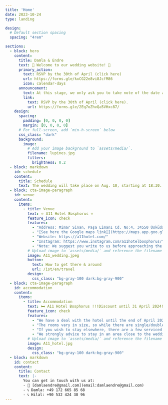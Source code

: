 ```yaml
---
title: 'Home'
date: 2023-10-24
type: landing

design:
  # Default section spacing
  spacing: "4rem"

sections:
  - block: hero
    content:
      title: Damla & Endre
      text: 👋 Welcome to our wedding website! 👋
      primary_action:
        text: RSVP by the 30th of April (click here)
        url: https://forms.gle/kxCG22e8vi8JcfM86
        icon: calendar-days
      announcement:
        text: At this stage, we only ask you to take note of the date and 
        link:
          text: RSVP by the 30th of April (click here).
          url: https://forms.gle/2Eq7oZhvQa5VHxc87/
    design:
      spacing:
        padding: [0, 0, 0, 0]
        margin: [0, 0, 0, 0]
      # For full-screen, add `min-h-screen` below
      css_class: "dark"
      background:
        image:
          # Add your image background to `assets/media/`.
          filename: lupines.jpg
          filters:
            brightness: 0.2
  - block: markdown
    id: schedule
    content:
      title: Schedule
      text: The wedding will take place on Aug. 10, starting at 18:30. Please RSVP by the 30th of April. More details will follow.
  - block: cta-image-paragraph
    id: venue
    content:
      items:
        - title: Venue
          text: ⭐ A11 Hotel Bosphorus ⭐
          feature_icon: check
          features:
            - "Address: Mimar Sinan, Paşa Limanı Cd. No:4, 34550 Üsküdar/İstanbul"
            - "[See here the Google maps link📍](https://maps.app.goo.gl/GtT4GBTT9orkwY8c8)"
            - "Website: https://a11hotel.com/"
            - "Instagram: https://www.instagram.com/a11hotelbosphorus/"
            - "Note: We suggest you write to us before approaching the hotel for any kind of issues, as their English-speaking staff is very limited. We negotiated a more favorable price at the hotel for wedding guests. See below."
          # Upload image to `assets/media/` and reference the filename here
          image: A11_wedding.jpeg
          button:
            text: How to get there & around
            url: /ist/en/travel
          design:
            css_class: "bg-gray-100 dark:bg-gray-900"
  - block: cta-image-paragraph
    id: accommodation
    content:
      items:
        - title: Accommodation
          text: 🛏️ A11 Hotel Bosphorus !!!Discount until 31 April 2024!!!
          feature_icon: check
          features:
            - "We have a deal with the hotel until the end of April 2024, 15 rooms are reserved for us at a discounted price of 170 Euros (two people room) + 45 Euro per any extra person in the same room. Those who want to book a room should contact Mrs. Hasret at this number on WhatsApp +90 542 229 88 99. If the 15 rooms fill very fast, the hotel is flexible in extending the discounted rate for other rooms for our guests. We suggest you to make your room booking as soon as possible so we can negotiate further discounts for the rest of the rooms."
            - "The rooms vary in size, so while there are single/double ones, bigger ones can accommodate up to 4 people. Some rooms have a circular bed, others have a normal shaped bed, some room have a jacuzzi inside. All rooms have a Bosphorus view."
            - "If you wish to stay elsewhere, there are a few serviced apartments around the venue, as well as other hotels in the area. Unfortunately, Booking.com does not work anymore in Turkey and you should look for local alternatives for it."
            - "We strongly advice to stay in an area close to the wedding venue on the night of the wedding. Because you never know how the traffic might be in terms of arriving on time, or how the taxi situation would be in the evening without getting scammed."
          # Upload image to `assets/media/` and reference the filename here
          image: A11_hotel.jpg
          design:
            css_class: "bg-gray-100 dark:bg-gray-900"
  - block: markdown
    id: contact
    content:
      title: Contact
      text: |-
        You can get in touch with us at:
        - 📧 [damlaendre@gmail.com](email:damlaendre@gmail.com)
        - 📞 Damla: +49 172 665 85 68
        - 📞 Hilal: +90 532 424 38 96
---
```

